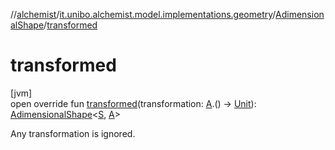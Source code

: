 //[alchemist](../../../index.md)/[it.unibo.alchemist.model.implementations.geometry](../index.md)/[AdimensionalShape](index.md)/[transformed](transformed.md)

# transformed

[jvm]\
open override fun [transformed](transformed.md)(transformation: [A](index.md).() -> [Unit](https://kotlinlang.org/api/latest/jvm/stdlib/kotlin/-unit/index.html)): [AdimensionalShape](index.md)<[S](index.md), [A](index.md)>

Any transformation is ignored.
